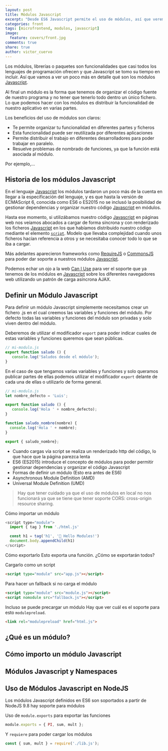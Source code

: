 ```yaml
---
layout: post
title: Módulos Javascript
excerpt: "Desde ES6 Javascript permite el uso de módulos, así que veremos qué son los módulos Javascript, cómo podemos crearlos e importarlos en nuestros programas."
categories: front
tags: [microfrontend, modulos, javascript]
image:
  feature: covers/front.jpg
comments: true
share: true
author: victor_cuervo
---
```


Los módulos, librerías o paquetes son funcionalidades que casi todos los lenguajes de programación ofrecen y que Javascript se tomo su tiempo en incluir. Así que vamos a ver un poco más en detalle qué son los módulos [Javascript][Javascript].

Al final un módulo es la forma que tenemos de organizar el código fuente de nuestro programa y no tener que tenerlo todo dentro un único fichero. Lo que podemos hacer con los módulos es distribuir la funcionalidad de nuestro aplicativo en varias partes.

Los beneficios del uso de módulos son claros:

* Te permite organizar tu funcionalidad en diferentes partes y ficheros
* Esta funcionalidad puede ser reutilizada por diferentes aplicaciones
* Permite distribuir el trabajo en diferentes desarrolladores para poder trabajar en paralelo.
* Resuelve problemas de nombrado de funciones, ya que la función está asociada al módulo.

Por ejemplo,...


## Historia de los módulos Javascript
En el lenguaje [Javascript][Javascript] los módulos tardaron un poco más de la cuenta en llegar a la especificación del lenguaje, y es que hasta la versión de ECMAScript 6, conocida como ES6 o ES2015 no se inclusó la posibilidad de gestionar dependencias y organizar nuestro código [Javascript][Javascript] en módulos.

Hasta ese momento, si utilizábamos nuestro código [Javascript][Javascript] en páginas web nos veíamos abocados a cargar de forma síncrona y con renderizado los ficheros [Javascript][Javascript] en los que habíamos distribuido nuestro código mediante el elemento [`script`][script]. Modelo que llevaba complejidad cuando unos ficheros hacían referencia a otros y se necesitaba conocer todo lo que se iba a cargar.

Más adelantes aparecieron frameworks como [RequireJS][RequireJS] o [CommonsJS][CommonsJS] para poder dar soporte a nuestros módulos [Javascript][Javascript].

Podemos echar un ojo a la web [Can I Use][CanIUse] para ver el soporte que ya tenemos de los módulos en [Javascript][Javascript] sobre los diferentes navegadores web utilizando un patrón de carga asíncrona AJAX.


<script src="https://cdn.jsdelivr.net/gh/ireade/caniuse-embed/public/caniuse-embed.min.js"></script>

<p class="ciu_embed" data-feature="es6-module" data-periods="future_1,current,past_1,past_2" data-accessible-colours="false">
</p>

## Definir un Módulo Javascript
Para definir un módulo Javascript simplemente necesitamos crear un fichero .js en el cual creemos las variables y funciones del módulo. Por defecto todas las variables y funciones del módulo son privadas y solo viven dentro del módulo.

Deberemos de utilizar el modificador `export` para poder indicar cuales de estas variables y funciones queremos que sean públicas.

~~~javascript
// mi-modulo.js
export function saludo () {
   console.log('Saludos desde el módulo');
}
~~~~

En el caso de que tengamos varias variables y funciones y solo queramos publicar partes de ellas podemos utilizar el modificador `export` delante de cada una de ellas o utilizarlo de forma general.


~~~javascript
// mi-modulo.js
let nombre_defecto = 'Luis';

export function saludo () {
   console.log('Hola ' + nombre_defecto);
}

function saludo_nombre(nombre) {
  console.log('Hola ' + nombre);
}

export { saludo_nombre};
~~~~






* Cuando cargas vía script se realiza un renderizado http del código, lo que hace que la página parezca lenta
* ES6 (ES2015) introduce el concepto de módulos para poder permitir gestionar dependencias y organizar el código Javascript
* Formas de definir un módulo (Esto era antes de ES6)
 * Asynchronous Module Definition (AMD)
 * Universal Module Definition (UMD)


> Hay que tener cuidado ya que el uso de módulos en local no nos funcionará ya que se tiene que tener soporte CORS: cross-origin resource sharing.

Cómo importar un módulo

~~~javascript
<script type="module">
  import { tag } from './html.js'

  const h1 = tag('h1', '👋 Hello Modules!')
  document.body.appendChild(h1)
</script>
~~~~

Cómo exportarlo 
Esto exporta una función. ¿Cómo se exportarán todos?



Cargarlo como un script

~~~html
<script type="module" src="app.js"></script>
~~~

Para hacer un fallback si no carga el módulo

~~~html
<script type="module" src="module.js"></script>
<script nomodule src="fallback.js"></script>
~~~

Incluso se puede precargar un módulo
Hay que ver cuál es el soporte para esto `modulepreload`.

~~~html
<link rel="modulepreload" href="html.js">
~~~


## ¿Qué es un módulo?


## Cómo importo un módulo Javascript

## Módulos Javascript y Namespaces


## Uso de Módulos Javascript en NodeJS
Los módulos Javascript definidos en ES6 son soportados a partir de NodeJS 9.8 hay soporte para módulos

Uso de `module.exports` para exportar las funciones

~~~javascript
module.exports = { PI, sum, mult };
~~~

Y `requiere` para poder cargar los módulos

~~~javascript
const { sum, mult } = require('./lib.js');
~~~






[Javascript]: https://www.manualweb.net/javascript
[CanIUse]: https://caniuse.com/
[CommonsJS]: https://
[RequireJS]: https://
[script]: https://w3api.com/wiki/HTML:SCRIPT